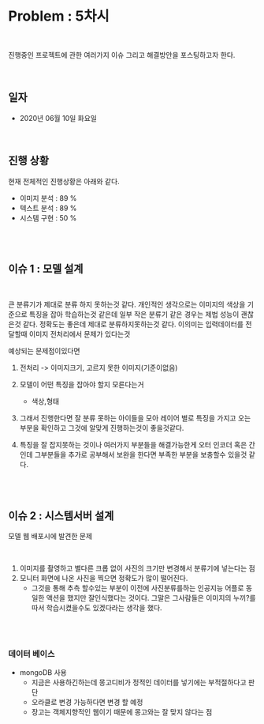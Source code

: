 # Problem : 5차시 
<br>

진행중인 프로젝트에 관한 여러가지 이슈 그리고 해결방안을 포스팅하고자 한다. 

<br>

## 일자 

- 2020년 06월 10일 화요일 

<br>

## 진행 상황

현재 전체적인 진행상황은 아래와 같다. 

- 이미지 분석 : 89 % 
- 텍스트 분석 : 89 % 
- 시스템 구현 : 50 % 

<br>
<br>


## 이슈 1 : 모델 설계 

<br>

큰 분류기가 제대로 분류 하지 못하는것 같다. 
개인적인 생각으로는 이미지의 색상을 기준으로 특징을 잡아 학습하는것 같은데 일부 작은 분류기 같은 경우는 제법 성능이 괜찮은것 같다. 
정확도는 좋은데 제대로 분류하지못하는것 같다.
이의미는 입력데이터를 전달할때 이미지 전처리에서 문제가 있다는것


예상되는 문제점이있다면

1. 전처리 -> 이미지크기, 고르지 못한 이미지(기준이없음)
2. 모델이 어떤 특징을 잡아야 할지 모른다는거 
   - 색상,형태
3. 그래서 진행한다면 잘 분류 못하는 아이들을 모아 레이어 별로 특징을 가지고 오는 부분을 확인하고 그것에 알맞게 진행하는것이 좋을것같다.

4. 특징을 잘 잡지못하는 것이나 여러가지 부분들을 해결가능한게 오터 인코더 혹은 간인데 그부분들을 추가로 공부해서 보완을 한다면 부족한 부분을 보충할수 있을것 같다.


<br>
<br>


## 이슈 2 : 시스템서버 설계

모델 웹 배포시에 발견한 문제 

<br>

1. 이미지를 촬영하고 별다른 크롭 없이 사진의 크기만 변경해서 분류기에 넣는다는 점 
2. 모니터 화면에 나온 사진을 찍으면 정확도가 많이 떨어진다. 
    - 그것을 통해 추측 할수있는 부분이 이전에 사진분류를하는 인공지능 어플로 동일한 액션을 했지만 잘인식했다는 것이다. 그말은 그사람들은 이미지의 누끼?를 따서 학습시켰을수도 있겠다라는 생각을 했다. 

<br>
<br>

### 데이터 베이스 

- mongoDB 사용 
    - 지금은 사용하긴하는데 몽고디비가 정적인 데이터를 넣기에는 부적절하다고 판단
    - 오라클로 변경 가능하다면 변경 할 예정
    - 장고는 객체지향적인 웹이기 때문에 몽고와는 잘 맞지 않다는 점 


<br>
<br>